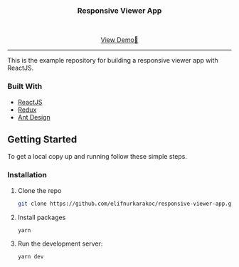 <p align="center">
    <h3 align="center">Responsive Viewer App</h3>
    <br />
        <p align="center">
        <a href="">View Demo🚀</a>
    </p>
</p>

<hr>

This is the example repository for building a responsive viewer app with ReactJS.

### Built With

- [ReactJS](https://reactjs.org/)
- [Redux](https://redux.js.org/)
- [Ant Design](https://ant.design/)

<!-- GETTING STARTED -->

## Getting Started

To get a local copy up and running follow these simple steps.

### Installation

1. Clone the repo
   ```sh
   git clone https://github.com/elifnurkarakoc/responsive-viewer-app.git
   ```
2. Install packages
   ```sh
   yarn
   ```
3. Run the development server:

   ```bash
   yarn dev
   ```
